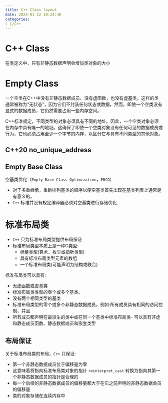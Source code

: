 ```yaml
---
title: C++ Class layout
date: 2024-01-22 10:24:40
categories:
- C/C++
---
```


# C++ Class

在类定义中，只有非静态数据声明会增加类对象的大小


# Empty Class

一个空类在C++中没有非静态数据成员、没有虚函数，也没有虚基类。这样的类通常被称为“无状态”，因为它们不封装任何状态或数据。然而，即使一个空类没有显式的数据成员，它仍然需要占用一些内存空间。

C++标准规定，不同类型的对象必须具有不同的地址。因此，一个空类对象必须在内存中具有唯一的地址。这确保了即使一个空类对象没有任何可见的数据成员或行为，它也必须占用至少一个字节的内存，以区分它与具有不同类型的其他对象。

## C++20 no_unique_address

## Empty Base Class

空基类优化（`Empty Base Class Optimization`，`EBCO`）

- 对于多重继承，重新排列基类的顺序以便空基类首先出现在基类列表上通常是有意义的。
- `C++` 标准并没有规定编译器必须对空基类进行存储优化

# 标准布局类

- `C++` 只为标准布局类型提供布局保证
- 标准布局类型本质上是一种C类型:
    - 标量类型(算术、枚举或指针类型)
    - 具有标准布局类型元素的数组
    - 一个标准布局类(可能声明为结构或联合)

标准布局类可以具有:
- 无虚函数或虚基类
- 标准布局类类型的零个或多个基类。
- 没有两个相同类型的基类
- 标准布局类型的零个或多个非静态数据成员，例如:所有成员具有相同的访问控制，并且
- 所有成员都声明在最派生的类中或在同一个基类中标准布局类- 可以具有非虚和静态成员函数、静态数据成员和嵌套类型

## 布局保证

关于标准布局类的布局，`C++` 只保证:
- 第一个非静态数据成员位于偏移量为零
- 这意味着将指向标准布局类对象的指针 `reinterpret_cast` 转换为指向其第一个非静态数据成员的指针是合理的
- 每一个后续的非静态数据成员的偏移量都大于在它之前声明的非静态数据会员的偏移量
- 类的对象存储在连续内存中
